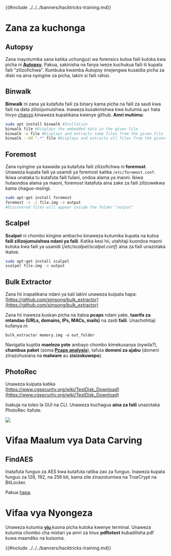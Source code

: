 {{#include ../../../banners/hacktricks-training.md}}

# Zana za kuchonga

## Autopsy

Zana inayotumika sana katika uchunguzi wa forensics kutoa faili kutoka kwa picha ni [**Autopsy**](https://www.autopsy.com/download/). Pakua, sakinisha na fanya iweze kuchukua faili ili kupata faili "zilizofichwa". Kumbuka kwamba Autopsy imejengwa kusaidia picha za diski na aina nyingine za picha, lakini si faili rahisi.

## Binwalk <a id="binwalk"></a>

**Binwalk** ni zana ya kutafuta faili za binary kama picha na faili za sauti kwa faili na data zilizojumuishwa.
Inaweza kusakinishwa kwa kutumia `apt` hata hivyo [chanzo](https://github.com/ReFirmLabs/binwalk) kinaweza kupatikana kwenye github.
**Amri muhimu**:
```bash
sudo apt install binwalk #Insllation
binwalk file #Displays the embedded data in the given file
binwalk -e file #Displays and extracts some files from the given file
binwalk --dd ".*" file #Displays and extracts all files from the given file
```
## Foremost

Zana nyingine ya kawaida ya kutafuta faili zilizofichwa ni **foremost**. Unaweza kupata faili ya usanidi ya foremost katika `/etc/foremost.conf`. Ikiwa unataka tu kutafuta faili fulani, ondoa alama ya maoni. Ikiwa hutaondoa alama ya maoni, foremost itatafuta aina zake za faili zilizowekwa kama chaguo-msingi.
```bash
sudo apt-get install foremost
foremost -v -i file.img -o output
#Discovered files will appear inside the folder "output"
```
## **Scalpel**

**Scalpel** ni chombo kingine ambacho kinaweza kutumika kupata na kutoa **faili zilizojumuishwa ndani ya faili**. Katika kesi hii, utahitaji kuondoa maoni kutoka kwa faili ya usanidi \(_/etc/scalpel/scalpel.conf_\) aina za faili unazotaka ikatoe.
```bash
sudo apt-get install scalpel
scalpel file.img -o output
```
## Bulk Extractor

Zana hii inapatikana ndani ya kali lakini unaweza kuipata hapa: [https://github.com/simsong/bulk_extractor](https://github.com/simsong/bulk_extractor)

Zana hii inaweza kuskan picha na itatoa **pcaps** ndani yake, **taarifa za mtandao (URLs, domains, IPs, MACs, mails)** na zaidi **faili**. Unachohitaji kufanya ni:
```text
bulk_extractor memory.img -o out_folder
```
Navigatia kupitia **maelezo yote** ambayo chombo kimekusanya \(nywila?\), **chambua** **paket** \(soma [**Pcaps analysis**](../pcap-inspection/)\), tafuta **domeni za ajabu** \(domeni zinazohusiana na **malware** au **zisizokuwepo**\).

## PhotoRec

Unaweza kuipata katika [https://www.cgsecurity.org/wiki/TestDisk_Download](https://www.cgsecurity.org/wiki/TestDisk_Download)

Inakuja na toleo la GUI na CLI. Unaweza kuchagua **aina za faili** unazotaka PhotoRec itafute.

![](../../../images/image%20%28524%29.png)

# Vifaa Maalum vya Data Carving

## FindAES

Inatafuta funguo za AES kwa kutafuta ratiba zao za funguo. Inaweza kupata funguo za 128, 192, na 256 bit, kama zile zinazotumiwa na TrueCrypt na BitLocker.

Pakua [hapa](https://sourceforge.net/projects/findaes/).

# Vifaa vya Nyongeza

Unaweza kutumia [**viu** ](https://github.com/atanunq/viu)kuona picha kutoka kwenye terminal.
Unaweza kutumia chombo cha mistari ya amri za linux **pdftotext** kubadilisha pdf kuwa maandiko na kuisoma.

{{#include ../../../banners/hacktricks-training.md}}
